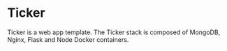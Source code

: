 # Ticker

Ticker is a web app template. The Ticker stack is composed of MongoDB, Nginx, Flask and Node Docker containers. 